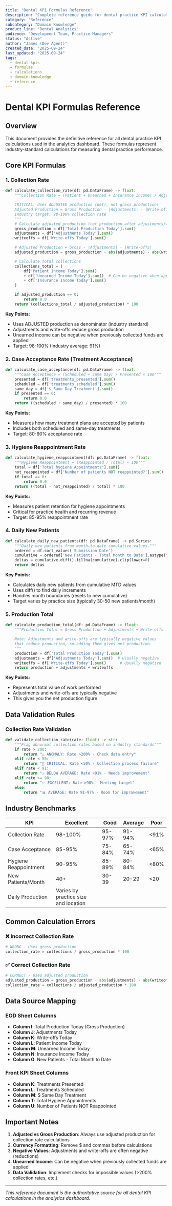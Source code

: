 ```yaml
---
title: "Dental KPI Formulas Reference"
description: "Complete reference guide for dental practice KPI calculations and formulas used in the analytics dashboard."
category: "Reference"
subcategory: "Domain Knowledge"
product_line: "Dental Analytics"
audience: "Development Team, Practice Managers"
status: "Active"
author: "James (Dev Agent)"
created_date: "2025-09-24"
last_updated: "2025-09-24"
tags:
  - dental-kpis
  - formulas
  - calculations
  - domain-knowledge
  - reference
---
```


# Dental KPI Formulas Reference

## Overview

This document provides the definitive reference for all dental practice KPI calculations used in the analytics dashboard. These formulas represent industry-standard calculations for measuring dental practice performance.

## Core KPI Formulas

### 1. Collection Rate

```python
def calculate_collection_rate(df: pd.DataFrame) -> float:
    """Collection Rate = (Patient + Unearned + Insurance Income) / Adjusted Production × 100

    CRITICAL: Uses ADJUSTED production (net), not gross production!
    Adjusted Production = Gross Production - |Adjustments| - |Write-offs|
    Industry target: 98-100% collection rate
    """
    # Calculate adjusted production (net production after adjustments/write-offs)
    gross_production = df['Total Production Today'].sum()
    adjustments = df['Adjustments Today'].sum()
    writeoffs = df['Write-offs Today'].sum()

    # Adjusted Production = Gross - |Adjustments| - |Write-offs|
    adjusted_production = gross_production - abs(adjustments) - abs(writeoffs)

    # Calculate total collections
    collections_total = (
        df['Patient Income Today'].sum()
        + df['Unearned Income Today'].sum()  # Can be negative when applied
        + df['Insurance Income Today'].sum()
    )

    if adjusted_production == 0:
        return 0.0
    return (collections_total / adjusted_production) * 100
```

**Key Points:**
- Uses ADJUSTED production as denominator (industry standard)
- Adjustments and write-offs reduce gross production
- Unearned income can be negative when previously collected funds are applied
- Target: 98-100% (Industry average: 91%)

### 2. Case Acceptance Rate (Treatment Acceptance)

```python
def calculate_case_acceptance(df: pd.DataFrame) -> float:
    """Case Acceptance = (Scheduled + Same Day) / Presented × 100"""
    presented = df['treatments_presented'].sum()
    scheduled = df['treatments_scheduled'].sum()
    same_day = df['$ Same Day Treatment'].sum()
    if presented == 0:
        return 0.0
    return ((scheduled + same_day) / presented) * 100
```

**Key Points:**
- Measures how many treatment plans are accepted by patients
- Includes both scheduled and same-day treatments
- Target: 80-90% acceptance rate

### 3. Hygiene Reappointment Rate

```python
def calculate_hygiene_reappointment(df: pd.DataFrame) -> float:
    """Hygiene Reappointment = (Reappointed / Total) × 100"""
    total = df['Total hygiene Appointments'].sum()
    not_reappointed = df['Number of patients NOT reappointed?'].sum()
    if total == 0:
        return 0.0
    return ((total - not_reappointed) / total) * 100
```

**Key Points:**
- Measures patient retention for hygiene appointments
- Critical for practice health and recurring revenue
- Target: 85-95% reappointment rate

### 4. Daily New Patients

```python
def calculate_daily_new_patients(df: pd.DataFrame) -> pd.Series:
    """Daily new patients from month-to-date cumulative values."""
    ordered = df.sort_values('Submission Date')
    cumulative = ordered['New Patients - Total Month to Date'].astype(float)
    deltas = cumulative.diff().fillna(cumulative).clip(lower=0)
    return deltas
```

**Key Points:**
- Calculates daily new patients from cumulative MTD values
- Uses diff() to find daily increments
- Handles month boundaries (resets to new cumulative)
- Target varies by practice size (typically 30-50 new patients/month)

### 5. Production Total

```python
def calculate_production_total(df: pd.DataFrame) -> float:
    """Production Total = Gross Production + Adjustments + Write-offs

    Note: Adjustments and write-offs are typically negative values
    that reduce production, so adding them gives net production.
    """
    production = df['Total Production Today'].sum()
    adjustments = df['Adjustments Today'].sum()  # Usually negative
    writeoffs = df['Write-offs Today'].sum()      # Usually negative
    return production + adjustments + writeoffs
```

**Key Points:**
- Represents total value of work performed
- Adjustments and write-offs are typically negative
- This gives you the net production figure

## Data Validation Rules

### Collection Rate Validation
```python
def validate_collection_rate(rate: float) -> str:
    """Flag abnormal collection rates based on industry standards"""
    if rate > 200:
        return "⚠️ ANOMALY: Rate >200% - Check data entry"
    elif rate < 50:
        return "🚨 CRITICAL: Rate <50% - Collection process failure"
    elif rate < 91:
        return "⚠️ BELOW AVERAGE: Rate <91% - Needs improvement"
    elif rate >= 98:
        return "✅ EXCELLENT: Rate ≥98% - Meeting target"
    else:
        return "📊 AVERAGE: Rate 91-97% - Room for improvement"
```

## Industry Benchmarks

| KPI | Excellent | Good | Average | Poor |
|-----|-----------|------|---------|------|
| Collection Rate | 98-100% | 95-97% | 91-94% | <91% |
| Case Acceptance | 85-95% | 75-84% | 65-74% | <65% |
| Hygiene Reappointment | 90-95% | 85-89% | 80-84% | <80% |
| New Patients/Month | 40+ | 30-39 | 20-29 | <20 |
| Daily Production | Varies by practice size and location |

## Common Calculation Errors

### ❌ Incorrect Collection Rate
```python
# WRONG - Uses gross production
collection_rate = collections / gross_production * 100
```

### ✅ Correct Collection Rate
```python
# CORRECT - Uses adjusted production
adjusted_production = gross_production - abs(adjustments) - abs(writeoffs)
collection_rate = collections / adjusted_production * 100
```

## Data Source Mapping

### EOD Sheet Columns
- **Column I**: Total Production Today (Gross Production)
- **Column J**: Adjustments Today
- **Column K**: Write-offs Today
- **Column L**: Patient Income Today
- **Column M**: Unearned Income Today
- **Column N**: Insurance Income Today
- **Column O**: New Patients - Total Month to Date

### Front KPI Sheet Columns
- **Column K**: Treatments Presented
- **Column L**: Treatments Scheduled
- **Column M**: $ Same Day Treatment
- **Column T**: Total Hygiene Appointments
- **Column U**: Number of Patients NOT Reappointed

## Important Notes

1. **Adjusted vs Gross Production**: Always use adjusted production for collection rate calculations
2. **Currency Formatting**: Remove $ and commas before calculations
3. **Negative Values**: Adjustments and write-offs are often negative (reductions)
4. **Unearned Income**: Can be negative when previously collected funds are applied
5. **Data Validation**: Implement checks for impossible values (>200% collection rates, etc.)

---

*This reference document is the authoritative source for all dental KPI calculations in the analytics dashboard.*
